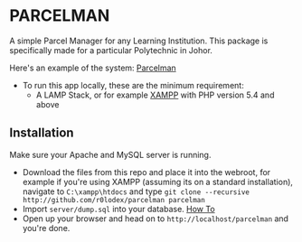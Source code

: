 # PARCELMAN
A simple Parcel Manager for any Learning Institution. This package is specifically made for a particular Polytechnic in Johor.

Here's an example of the system: [Parcelman](http://mrjunior.my/rolodex/parcelman)

- To run this app locally, these are the minimum requirement:
    + A LAMP Stack, or for example [XAMPP](https://www.apachefriends.org/index.html) with PHP version 5.4 and above

## Installation
Make sure your Apache and MySQL server is running.
- Download the files from this repo and place it into the webroot, for example if you're using XAMPP (assuming its on a standard installation), navigate to `C:\xampp\htdocs` and type `git clone --recursive http://github.com/r0lodex/parcelman parcelman`
- Import `server/dump.sql` into your database. [How To](http://www.inmotionhosting.com/support/website/phpmyadmin/import-database-using-phpmyadmin)
- Open up your browser and head on to `http://localhost/parcelman` and you're done.

